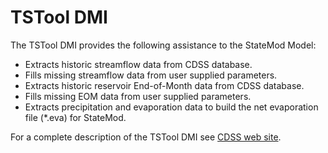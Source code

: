 # TSTool DMI #

The TSTool DMI provides the following assistance to the StateMod Model:

* Extracts historic streamflow data from CDSS database. 
* Fills missing streamflow data from user supplied parameters. 
* Extracts historic reservoir End-of-Month data from CDSS database. 
* Fills missing EOM data from user supplied parameters. 
* Extracts precipitation and evaporation data to build the net evaporation file (\*.eva) for StateMod.

For a complete description of the TSTool DMI see [CDSS web site](https://www.colorado.gov/pacific/cdss/tstool). 
